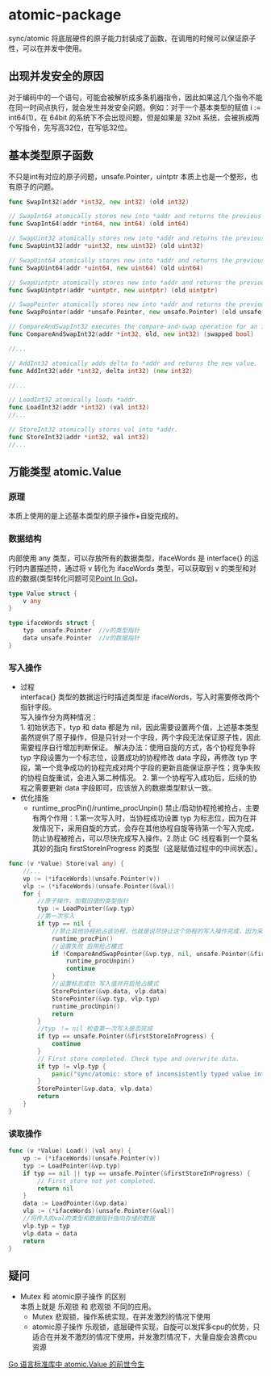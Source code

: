 # atomic-package
sync/atomic 将底层硬件的原子能力封装成了函数，在调用的时候可以保证原子性，可以在并发中使用。

## 出现并发安全的原因
对于编码中的一个语句，可能会被解析成多条机器指令，因此如果这几个指令不能在同一时间点执行，就会发生并发安全问题。例如：对于一个基本类型的赋值 i := int64(1)，在 64bit 的系统下不会出现问题，但是如果是 32bit 系统，会被拆成两个写指令，先写高32位，在写低32位。


## 基本类型原子函数
不只是int有对应的原子问题，unsafe.Pointer，uintptr 本质上也是一个整形，也有原子的问题。
```go
func SwapInt32(addr *int32, new int32) (old int32)

// SwapInt64 atomically stores new into *addr and returns the previous *addr value.
func SwapInt64(addr *int64, new int64) (old int64)

// SwapUint32 atomically stores new into *addr and returns the previous *addr value.
func SwapUint32(addr *uint32, new uint32) (old uint32)

// SwapUint64 atomically stores new into *addr and returns the previous *addr value.
func SwapUint64(addr *uint64, new uint64) (old uint64)

// SwapUintptr atomically stores new into *addr and returns the previous *addr value.
func SwapUintptr(addr *uintptr, new uintptr) (old uintptr)

// SwapPointer atomically stores new into *addr and returns the previous *addr value.
func SwapPointer(addr *unsafe.Pointer, new unsafe.Pointer) (old unsafe.Pointer)

// CompareAndSwapInt32 executes the compare-and-swap operation for an int32 value.
func CompareAndSwapInt32(addr *int32, old, new int32) (swapped bool)

//...

// AddInt32 atomically adds delta to *addr and returns the new value.
func AddInt32(addr *int32, delta int32) (new int32)

//...

// LoadInt32 atomically loads *addr.
func LoadInt32(addr *int32) (val int32)
//...

// StoreInt32 atomically stores val into *addr.
func StoreInt32(addr *int32, val int32)
//...
```

## 万能类型 atomic.Value
### 原理
本质上使用的是上述基本类型的原子操作+自旋完成的。

### 数据结构
内部使用 any 类型，可以存放所有的数据类型，ifaceWords 是 interface{} 的运行时内置描述符，通过将 v 转化为 ifaceWords 类型，可以获取到 v 的类型和对应的数据(类型转化问题可见[Point In Go](./Pointer%20In%20Go.md))。
```go
type Value struct {
	v any
}

type ifaceWords struct {
	typ  unsafe.Pointer  //v的类型指针
	data unsafe.Pointer  //v的数据指针
}
```

### 写入操作
* 过程   
interfaca{} 类型的数据运行时描述类型是 ifaceWords，写入时需要修改两个指针字段。   
    写入操作分为两种情况：   
        1. 初始状态下，typ 和 data 都是为 nil，因此需要设置两个值，上述基本类型虽然提供了原子操作，但是只针对一个字段，两个字段无法保证原子性，因此需要程序自行增加判断保证。
        解决办法：使用自旋的方式，各个协程竞争将 typ 字段设置为一个标志位，设置成功的协程修改 data 字段，再修改 typ 字段，第一个竞争成功的协程完成对两个字段的更新且能保证原子性；竞争失败的协程自旋重试，会进入第二种情况。
        2. 第一个协程写入成功后，后续的协程之需要更新 data 字段即可，应该放入的数据类型默认一致。
* 优化措施   
    * runtime_procPin()/runtime_procUnpin() 禁止/启动协程抢被抢占，主要有两个作用：1.第一次写入时，当协程成功设置 typ 为标志位，因为在并发情况下，采用自旋的方式，会存在其他协程自旋等待第一个写入完成，防止协程被抢占，可以尽快完成写入操作。2.防止 GC 线程看到一个莫名其妙的指向 firstStoreInProgress 的类型（这是赋值过程中的中间状态）。
```go
func (v *Value) Store(val any) {
    //...
	vp := (*ifaceWords)(unsafe.Pointer(v))
	vlp := (*ifaceWords)(unsafe.Pointer(&val))
	for {
        //原子操作，加载旧值的类型指针
		typ := LoadPointer(&vp.typ)
        //第一次写入
		if typ == nil {
			//禁止其他协程抢占该协程，也就是说尽快让这个协程的写入操作完成，因为采用的是自旋的模式，其他协程可能占用着cpu自旋等待这个操作的完成(协程在占用一定时间片后会被切换)
			runtime_procPin()
            //设置失败 启用抢占模式
			if !CompareAndSwapPointer(&vp.typ, nil, unsafe.Pointer(&firstStoreInProgress)) {
				runtime_procUnpin()
				continue
			}
			//设置标志成功 写入值并开启抢占模式
			StorePointer(&vp.data, vlp.data)
			StorePointer(&vp.typ, vlp.typ)
			runtime_procUnpin()
			return
		}
        //typ ！= nil 检查第一次写入是否完成
		if typ == unsafe.Pointer(&firstStoreInProgress) {
			continue
		}
		// First store completed. Check type and overwrite data.
		if typ != vlp.typ {
			panic("sync/atomic: store of inconsistently typed value into Value")
		}
		StorePointer(&vp.data, vlp.data)
		return
	}
}
```

### 读取操作
```go
func (v *Value) Load() (val any) {
	vp := (*ifaceWords)(unsafe.Pointer(v))
	typ := LoadPointer(&vp.typ)
	if typ == nil || typ == unsafe.Pointer(&firstStoreInProgress) {
		// First store not yet completed.
		return nil
	}
	data := LoadPointer(&vp.data)
	vlp := (*ifaceWords)(unsafe.Pointer(&val))
    //将传入的val的类型和数据指针指向存储的数据
	vlp.typ = typ
	vlp.data = data
	return
}
```
## 疑问
* Mutex 和 atomic原子操作 的区别  
本质上就是 乐观锁 和 悲观锁 不同的应用。  
    * Mutex 悲观锁，操作系统实现，在并发激烈的情况下使用
    * atomic原子操作 乐观锁，底层硬件实现，自旋可以发挥多cpu的优势，只适合在并发不激烈的情况下使用，并发激烈情况下，大量自旋会浪费cpu资源


[Go 语言标准库中 atomic.Value 的前世今生](https://blog.betacat.io/post/golang-atomic-value-exploration/)